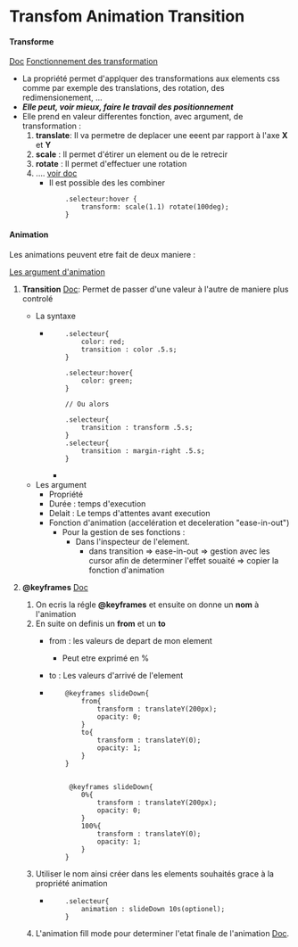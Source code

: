 # Transfom Animation  Transition 

#### Transforme

[Doc](https://developer.mozilla.org/fr/docs/Web/CSS/Transform)
[Fonctionnement des transformation](https://developer.mozilla.org/fr/docs/Web/CSS/transform-function)

- La propriété permet d'applquer des transformations aux elements css comme par exemple des translations, des rotation, des redimensionement, ...
- ***Elle peut, voir mieux, faire le travail des positionnement***
- Elle prend en valeur differentes fonction, avec argument, de transformation : 
    1. **translate**: Il va permetre de deplacer une eeent par rapport à l'axe **X** et **Y**
    2. **scale** : Il permet d'étirer un element ou de le retrecir 
    3. **rotate** : Il permet d'effectuer une rotation 
    4. .... [voir doc](https://developer.mozilla.org/fr/docs/Web/CSS/Transform)
        - Il est possible des les combiner 
            ```
                .selecteur:hover {
                    transform: scale(1.1) rotate(100deg);
                }
            ```

#### Animation 

Les animations peuvent etre fait de deux maniere : 

[Les argument d'animation](https://developer.mozilla.org/fr/docs/Web/CSS/animation)

1. **Transition** [Doc](https://developer.mozilla.org/fr/docs/Web/CSS/Transition): Permet de passer d'une valeur à l'autre de maniere plus controlé 
    - La syntaxe 
        -   ```
                .selecteur{
                    color: red;
                    transition : color .5.s; 
                }
                
                .selecteur:hover{
                    color: green;
                }
                
                // Ou alors 

                .selecteur{
                    transition : transform .5.s; 
                }
                .selecteur{
                    transition : margin-right .5.s; 
                }
            ```
            - 
    - Les argument 
        - Propriété
        - Durée : temps d'execution
        - Delait : Le temps d'attentes avant execution 
        - Fonction d'animation (accelération et deceleration "ease-in-out")
            - Pour la gestion de ses  fonctions : 
                - Dans l'inspecteur de l'element. 
                    - dans transition => ease-in-out => gestion avec les cursor afin de determiner l'effet souaité => copier la fonction d'animation

2. **@keyframes** [Doc](https://developer.mozilla.org/fr/docs/Web/CSS/@keyframes) 

    1. On ecris la régle **@keyframes** et ensuite on donne un **nom** à l'animation
    2. En suite on definis un **from** et un **to** 
        - from : les valeurs de depart de mon element 
            - Peut etre exprimé en % 
        - to : Les valeurs d'arrivé de l'element 

        -   ```
                @keyframes slideDown{
                    from{
                        transform : translateY(200px);
                        opacity: 0;
                    }
                    to{
                        transform : translateY(0);
                        opacity: 1;
                    }
                }


                 @keyframes slideDown{
                    0%{
                        transform : translateY(200px);
                        opacity: 0;
                    }
                    100%{
                        transform : translateY(0);
                        opacity: 1;
                    }
                }
            ```
    3. Utiliser le nom ainsi créer dans les elements souhaités grace à la propriété animation 
        -   ```
                .selecteur{
                    animation : slideDown 10s(optionel); 
                }

            ```
    4. L'animation fill mode pour determiner l'etat finale de l'animation [Doc](https://developer.mozilla.org/fr/docs/Web/CSS/animation-fill-mode).

